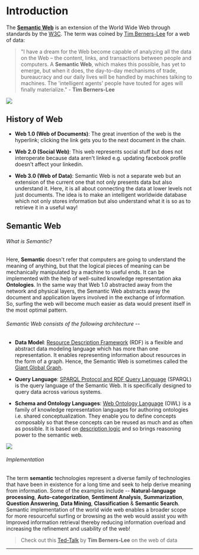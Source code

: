 # Introduction

The [**Semantic Web**][1] is an extension of the World Wide Web through standards by the [W3C][2]. The term was coined by [Tim Berners-Lee][3] for a web of data:

> "I have a dream for the Web become capable of analyzing all the data on the Web – the content, links, and transactions between people and computers. A **Semantic Web**, which makes this possible, has yet to emerge, but when it does, the day-to-day mechanisms of trade, bureaucracy and our daily lives will be handled by machines talking to machines. The 'intelligent agents' people have touted for ages will finally materialize." - **Tim Berners-Lee**

![](https://i2.wp.com/pbiswas101.files.wordpress.com/2018/07/semantic_web.png?ssl=1&w=450)

## History of Web

- **Web 1.0 (Web of Documents)**: The great invention of the web is the hyperlink; clicking the link gets you to the next document in the chain.

- **Web 2.0 (Social Web)**: This web represents social stuff but does not interoperate because data aren't linked e.g. updating facebook profile doesn't affect your linkedin.

- **Web 3.0 (Web of Data)**: Semantic Web is not a separate web but an extension of the current one that not only presents data but also understand it. Here, it is all about connecting the data at lower levels not just documents. The idea is to make an intelligent worldwide database which not only stores information but also understand what it is so as to retrieve it in a useful way!

## Semantic Web

###### What is Semantic?

Here, **Semantic** doesn't refer that computers are going to understand the meaning of anything, but that the logical pieces of meaning can be mechanically manipulated by a machine to useful ends. It can be implemented with the help of well-suited knowledge representation aka **Ontologies**. In the same way that Web 1.0 abstracted away from the network and physical layers, the Semantic Web abstracts away the document and application layers involved in the exchange of information. So, surfing the web will become much easier as data would present itself in the most optimal pattern.

###### Semantic Web consists of the following architecture --

- **Data Model**: [Resource Description Framework][4] (RDF) is a flexible and abstract data modeling language which has more than one representation. It enables representing information about resources in the form of a graph. Hence, the Semantic Web is sometimes called the [Giant Global Graph][5].

- **Query Language**: [SPARQL Protocol and RDF Query Language][6] (SPARQL) is the query language of the Semantic Web. It is specifically designed to query data across various systems.

- **Schema and Ontology Languages**: [Web Ontology Language][7] (OWL)  is a family of knowledge representation languages for authoring ontologies i.e. shared conceptualization. They enable you to define concepts composably so that these concepts can be reused as much and as often as possible. It is based on [description logic][8] and so brings reasoning power to the semantic web.

![](https://i0.wp.com/pbiswas101.files.wordpress.com/2018/07/stack.png?ssl=1&w=450)

###### Implementation

The term **semantic** technologies represent a diverse family of technologies that have been in existence for a long time and seek to help derive meaning from information. Some of the examples include -- **Natural-language processing**, **Auto-categorization**, **Sentiment Analysis**, **Summarization**, **Question Answering**, **Data Mining**, **Classification** & **Semantic Search**. Semantic implementation of the world wide web enables a broader scope for more resourceful surfing or browsing as the web would assist you with Improved information retrieval thereby reducing information overload and increasing the refinement and usability of the web!

> Check out this [Ted-Talk][9] by **Tim Berners-Lee** on the web of data

------------


[1]: https://en.wikipedia.org/wiki/Semantic_Web\
[2]: https://en.wikipedia.org/wiki/World_Wide_Web_Consortium
[3]: https://en.wikipedia.org/wiki/Tim_Berners-Lee
[4]: https://www.w3.org/RDF/
[5]: https://en.wikipedia.org/wiki/Giant_Global_Graph
[6]: https://www.w3.org/TR/rdf-sparql-query/
[7]: https://www.w3.org/OWL/
[8]: https://en.wikipedia.org/wiki/Description_logic
[9]: https://www.youtube.com/watch?v=OM6XIICm_qo
